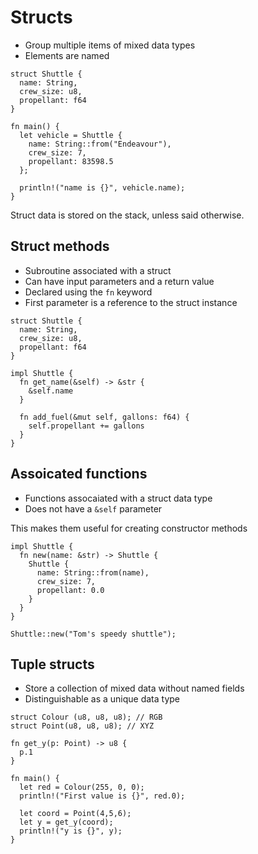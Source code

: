 # Structs

- Group multiple items of mixed data types
- Elements are named

```
struct Shuttle {
  name: String,
  crew_size: u8,
  propellant: f64
}

fn main() {
  let vehicle = Shuttle {
    name: String::from("Endeavour"),
    crew_size: 7,
    propellant: 83598.5
  };

  println!("name is {}", vehicle.name);
}
```

Struct data is stored on the stack, unless said otherwise.

## Struct methods

- Subroutine associated with a struct
- Can have input parameters and a return value
- Declared using the `fn` keyword
- First parameter is a reference to the struct instance

```
struct Shuttle {
  name: String,
  crew_size: u8,
  propellant: f64
}

impl Shuttle {
  fn get_name(&self) -> &str {
    &self.name
  }

  fn add_fuel(&mut self, gallons: f64) {
    self.propellant += gallons
  }
}
```

## Assoicated functions
- Functions assocaiated with a struct data type
- Does not have a `&self` parameter

This makes them useful for creating constructor methods

```
impl Shuttle {
  fn new(name: &str) -> Shuttle {
    Shuttle {
      name: String::from(name), 
      crew_size: 7,
      propellant: 0.0
    }
  }
}

Shuttle::new("Tom's speedy shuttle");
```
## Tuple structs
- Store a collection of mixed data without named fields
- Distinguishable as a unique data type

```
struct Colour (u8, u8, u8); // RGB
struct Point(u8, u8, u8); // XYZ

fn get_y(p: Point) -> u8 {
  p.1
}

fn main() {
  let red = Colour(255, 0, 0);
  println!("First value is {}", red.0);

  let coord = Point(4,5,6);
  let y = get_y(coord);
  println!("y is {}", y);
}
```